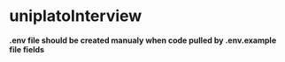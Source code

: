 # uniplatoInterview
<b>.env file should be created manualy when code pulled by .env.example file fields</b>